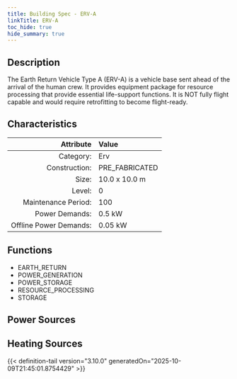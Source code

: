 ```yaml
---
title: Building Spec - ERV-A
linkTitle: ERV-A
toc_hide: true
hide_summary: true
---
```

<!-- This is generated by the MarsSim HelpGenertor, do not edit. -->

## Description
The Earth Return Vehicle Type A (ERV-A) is a vehicle base sent ahead&#10; of the arrival of the human crew. It provides equipment package for resource&#10; processing that provide essential life-support functions. It is NOT fully flight &#10; capable and would require retrofitting to become flight-ready.

## Characteristics

| Attribute      | Value |
|--------:|:------|
|Category:|Erv|
|Construction:|PRE_FABRICATED|
|Size:|10.0 x 10.0 m|
|Level:|0|
|Maintenance Period:|100|
|Power Demands:|0.5 kW|
|Offline Power Demands:|0.05 kW|

## Functions
      
- EARTH_RETURN
- POWER_GENERATION
- POWER_STORAGE
- RESOURCE_PROCESSING
- STORAGE


## Power Sources
      

## Heating Sources



{{< definition-tail version="3.10.0" generatedOn="2025-10-09T21:45:01.8754429" >}}

